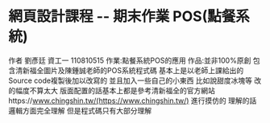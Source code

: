 # 網頁設計課程 -- 期末作業 POS(點餐系統)

作者 劉彥廷 資工一 110810515
作業:點餐系統POS的應用
作品:並非100%原創 包含清新福全圖片及陳鍾誠老師的POS系統程式碼
基本上是以老師上課給出的Source code複製後加以改寫的 並且加入一些自己的小東西 比如說甜度冰塊等
改的幅度不算太大 版面配置的話基本上都是參考清新福全的官方網站https://www.chingshin.tw/(https://www.chingshin.tw/)
進行摸仿的
理解的話 邏輯方面完全理解 但是程式碼只有大部分理解

